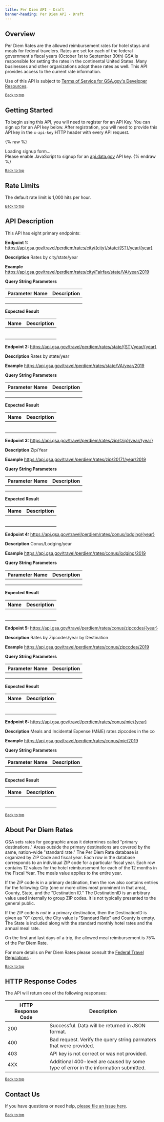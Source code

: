 ```yaml
---
title: Per Diem API - Draft
banner-heading: Per Diem API - Draft
---
```



## Overview

Per Diem Rates are the allowed reimbursement rates for hotel stays and meals for federal travelers. Rates are set for each of the federal government's fiscal years (October 1st to September 30th) GSA is responsible for setting the rates in the continental United States. Many businesses and other organizations adopt these rates as well. This API provides access to the current rate information.  

Use of this API is subject to [Terms of Service for GSA.gov's Developer Resources](https://www.gsa.gov/technology/government-it-initiatives/digital-strategy/per-diem-apis/terms-of-service-for-gsagovs-developer-resources).

<p><small><a href="#">Back to top</a></small></p>

## Getting Started

To begin using this API, you will need to register for an API Key. You can sign up for an API key below.  After registration, you will need to provide this API key in the `x-api-key` HTTP header with every API request.


{% raw %}
<div id="apidatagov_signup">Loading signup form...</div>
<script type="text/javascript">
  /* * * CONFIGURATION VARIABLES: EDIT BEFORE PASTING INTO YOUR WEBPAGE * * */
  var apiUmbrellaSignupOptions = {
    // Pick a short, unique name to identify your site, like 'gsa-auctions'
    // in this example.
    registrationSource: 'gsa-open',

    // Enter the API key you signed up for and specially configured for this
    // API key signup embed form.
    apiKey: 'Wjww6pZMosePwXxnz7foeWBYa0ADCcw1NIMfuOoP',

    // Provide an example URL you want to show to users after they signup.
    // This can be any API endpoint on your server, and you can use the
    // special {{api_key}} variable to automatically substitute in the API
    // key the user just signed up for.
    // exampleApiUrl: 'https://api.gsa.gov/travel/perdiem/rates/city/Fairfax/state/VA/year/2019?api_key={{api_key}}',

    // OPTIONAL: Provide extra content to display on the signup confirmation
    // page. This will be displayed below the user's API key and the example
    // API URL are shown. HTML is allowed. Defaults to ""
    // signupConfirmationMessage: '',

    // OPTIONAL: Provide a URL to your own contact page to link to for user
    // support. Defaults to "https://api.data.gov/contact/"
    contactUrl: 'https://github.com/gsa/gsa-apis/issues',

    // OPTIONAL: Set to true to verify the user's e-mail address by only
    // sending them their API key via e-mail, and not displaying it on the
    // signup confirmation web page. Defaults to false.
    // verifyEmail: true,

    // OPTIONAL: Set to false to disable sending a welcome e-mail to the
    // user after signing up. Defaults to true.
    // sendWelcomeEmail: false,

    // OPTIONAL: Provide the name of your developer site. This will appear
    // in the subject of the welcome e-mail as "Your {{siteName}} API key".
    // Defaults to "api.data.gov".
    // siteName: 'GSA Developer Network',

    // OPTIONAL: Provide a custom sender name for who the welcome email
    // appears from. The actual address will be "noreply@api.data.gov", but
    // this will change the name of the displayed sender in this fashion:
    // "{{emailFromName}} <noreply@api.data.gov>". Defaults to "".
    // emailFromName: 'GSA Developer Network',

    // OPTIONAL: Provide an extra input field to ask for the user's website.
    // Defaults to false.
    // websiteInput: true,

    // OPTIONAL: Provide an extra checkbox asking the user to agree to terms
    // and conditions before signing up. Defaults to false.
    // termsCheckbox: true,

    // OPTIONAL: If the terms & conditions checkbox is enabled, link to this
    // URL for your API's terms & conditions. Defaults to "".
    // termsUrl: "https://agency.gov/api-terms/",
  };

  /* * * DON'T EDIT BELOW THIS LINE * * */
  (function() {
    var apiUmbrella = document.createElement('script'); apiUmbrella.type = 'text/javascript'; apiUmbrella.async = true;
    apiUmbrella.src = 'https://api.data.gov/static/javascripts/signup_embed.js';
    (document.getElementsByTagName('head')[0] || document.getElementsByTagName('body')[0]).appendChild(apiUmbrella);
  })();
</script>
<noscript>Please enable JavaScript to signup for an <a href="http://api.data.gov/">api.data.gov</a> API key.</noscript>
{% endraw %}  


<p><small><a href="#">Back to top</a></small></p>

## Rate Limits

The default rate limit is 1,000 hits per hour.  

<p><small><a href="#">Back to top</a></small></p>

## API Description


This API has eight primary endpoints:

**Endpoint 1:** https://api.gsa.gov/travel/perdiem/rates/city/{city}/state/{ST}/year/{year}

**Description**  Rates by city/state/year

**Example** https://api.gsa.gov/travel/perdiem/rates/city/Fairfax/state/VA/year/2019

**Query String Parameters**

| Parameter Name | Description |
| ---- | ----------- |
|  |  |
|  |  |
|  |  |

**Expected Result**

| Name  | Description |
| ---- | ----------- |
|  |  |
|  |  |
|  |  |
|  |  |
|  |  |
|  |  |



**Endpoint 2:** https://api.gsa.gov/travel/perdiem/rates/state/{ST}/year/{year}

**Description**  Rates by state/year

**Example** https://api.gsa.gov/travel/perdiem/rates/state/VA/year/2019

**Query String Parameters**

| Parameter Name | Description |
| ---- | ----------- |
|  |  |
|  |  |
|  |  |

**Expected Result**

| Name  | Description |
| ---- | ----------- |
|  |  |
|  |  |
|  |  |
|  |  |
|  |  |
|  |  |



**Endpoint 3:** https://api.gsa.gov/travel/perdiem/rates/zip/{zip}/year/{year}

**Description**  Zip/Year

**Example** https://api.gsa.gov/travel/perdiem/rates/zip/20171/year/2019

**Query String Parameters**

| Parameter Name | Description |
| ---- | ----------- |
|  |  |
|  |  |
|  |  |

**Expected Result**

| Name  | Description |
| ---- | ----------- |
|  |  |
|  |  |
|  |  |
|  |  |
|  |  |
|  |  |



**Endpoint 4:** https://api.gsa.gov/travel/perdiem/rates/conus/lodging/{year}

**Description**  Conus/Lodging/year

**Example** https://api.gsa.gov/travel/perdiem/rates/conus/lodging/2019

**Query String Parameters**

| Parameter Name | Description |
| ---- | ----------- |
|  |  |
|  |  |
|  |  |

**Expected Result**

| Name  | Description |
| ---- | ----------- |
|  |  |
|  |  |
|  |  |
|  |  |
|  |  |
|  |  |



**Endpoint 5:** https://api.gsa.gov/travel/perdiem/rates/conus/zipcodes/{year}

**Description**  Rates by Zipcodes/year by Destination

**Example** https://api.gsa.gov/travel/perdiem/rates/conus/zipcodes/2019

**Query String Parameters**

| Parameter Name | Description |
| ---- | ----------- |
|  |  |
|  |  |
|  |  |

**Expected Result**

| Name  | Description |
| ---- | ----------- |
|  |  |
|  |  |
|  |  |
|  |  |
|  |  |
|  |  |



**Endpoint 6:** https://api.gsa.gov/travel/perdiem/rates/conus/mie/{year}

**Description**   Meals and Incidental Expense (M&IE) rates zipcodes in the co

**Example** https://api.gsa.gov/travel/perdiem/rates/conus/mie/2019

**Query String Parameters**

| Parameter Name | Description |
| ---- | ----------- |
|  |  |
|  |  |
|  |  |

**Expected Result**

| Name  | Description |
| ---- | ----------- |
|  |  |
|  |  |
|  |  |
|  |  |
|  |  |
|  |  |



<p><small><a href="#">Back to top</a></small></p>

## About Per Diem Rates  

GSA sets rates for geographic areas it determines called "primary destinations." Areas outside the primary destinations are covered by the same, nation-wide "standard rate." The Per Diem Rate database is organized by ZIP Code and fiscal year. Each row in the database corresponds to an individual ZIP code for a particular fiscal year. Each row contains 12 values for the hotel reimbursement for each of the 12 months in the Fiscal Year. The meals value applies to the entire year.

If the ZIP code *is* in a primary destination, then the row also contains entries for the following: City (one or more cities most prominent in that area), County, State, and the "Destination ID." The DestinationID is an arbitrary value used internally to group ZIP codes. It is not typically presented to the general public.

If the ZIP code *is not* in a primary destination, then the DestinationID is given as "0" (zero), the City value is "Standard Rate" and County is empty. The State is included along with the standard monthly hotel rates and the annual meal rate.

On the first and last days of a trip, the allowed meal reimbursement is 75% of the Per Diem Rate.

For more details on Per Diem Rates please consult the [Federal Travel Regulations](https://www.gsa.gov/ftr) .

<p><small><a href="#">Back to top</a></small></p>

## HTTP Response Codes

The API will return one of the following responses:

| HTTP Response Code | Description |
| ---- | ----------- |
| 200 | Successful. Data will be returned in JSON format. |
| 400 | Bad request. Verify the query string parmaters that were provided. |
| 403 | API key is not correct or was not provided. |
| 4XX | Additional 400-level are caused by some type of error in the information submitted. |

<p><small><a href="#">Back to top</a></small></p>

## Contact Us

If you have questions or need help, [please file an issue here](https://github.com/gsa/gsa-apis/issues).  

<p><small><a href="#">Back to top</a></small></p>
